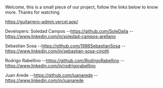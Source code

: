 Welcome, this is a small piece of our project, follow the links below to know more. Thanks for watching

https://guitarrero-admin.vercel.app/

Developers: Soledad Campos --https://github.com/SoleDalia --https://www.linkedin.com/in/soledad-campos-arellano

Sebastian Sosa --https://github.com/1986SebastianSosa --https://www.linkedin.com/in/sebastian-sosa-cinotti

Rodrigo Rabellino --https://github.com/RodrigoRabellino --https://www.linkedin.com/in/rodrigorabellino

Juan Arede --https://github.com/juanarede --https://www.linkedin.com/in/juanarede
